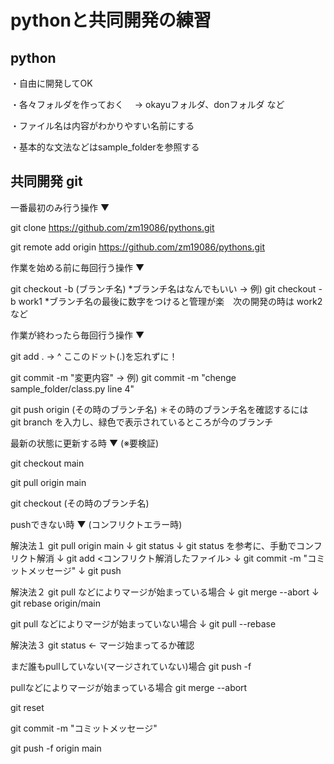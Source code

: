 # pythonと共同開発の練習

## python

・自由に開発してOK

・各々フォルダを作っておく
　-> okayuフォルダ、donフォルダ など

・ファイル名は内容がわかりやすい名前にする

・基本的な文法などはsample_folderを参照する



## 共同開発 git

一番最初のみ行う操作 ▼

git clone https://github.com/zm19086/pythons.git

git remote add origin https://github.com/zm19086/pythons.git



作業を始める前に毎回行う操作 ▼

git checkout -b (ブランチ名)
*ブランチ名はなんでもいい -> 例) git checkout -b work1
*ブランチ名の最後に数字をつけると管理が楽　次の開発の時は work2 など



作業が終わったら毎回行う操作 ▼

git add .
->      ^ ここのドット(.)を忘れずに！

git commit -m "変更内容"
-> 例) git commit -m "chenge sample_folder/class.py line 4"

git push origin (その時のブランチ名)
＊その時のブランチ名を確認するには　git branch を入力し、緑色で表示されているところが今のブランチ



最新の状態に更新する時 ▼  (※要検証)

git checkout main

git pull origin main

git checkout (その時のブランチ名)



pushできない時 ▼  (コンフリクトエラー時)

解決法１
git pull origin main
↓
git status
↓
git status を参考に、手動でコンフリクト解消
↓
git add <コンフリクト解消したファイル>
↓
git commit -m "コミットメッセージ"
↓
git push


解決法２
git pull などによりマージが始まっている場合
↓
git merge --abort
↓
git rebase origin/main



git pull などによりマージが始まっていない場合
↓
git pull --rebase

解決法３
git status <- マージ始まってるか確認

まだ誰もpullしていない(マージされていない)場合
git push -f

pullなどによりマージが始まっている場合
git merge --abort

git reset

git commit -m "コミットメッセージ"

git push -f origin main